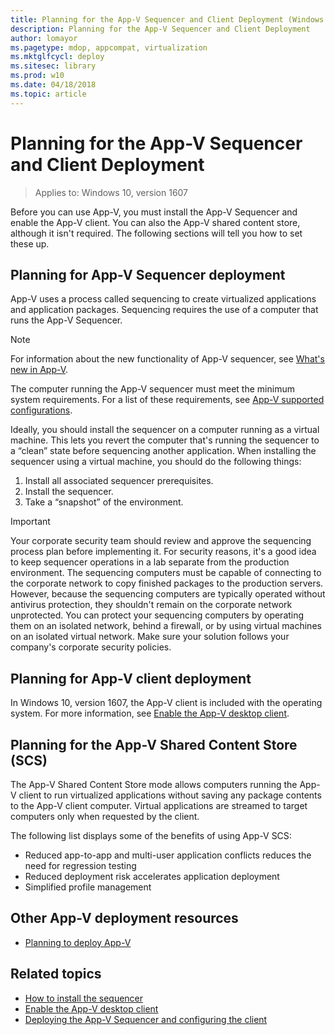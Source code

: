 ```yaml
---
title: Planning for the App-V Sequencer and Client Deployment (Windows 10)
description: Planning for the App-V Sequencer and Client Deployment
author: lomayor
ms.pagetype: mdop, appcompat, virtualization
ms.mktglfcycl: deploy
ms.sitesec: library
ms.prod: w10
ms.date: 04/18/2018
ms.topic: article
---
```

# Planning for the App-V Sequencer and Client Deployment

>Applies to: Windows 10, version 1607

Before you can use App-V, you must install the App-V Sequencer and enable the App-V client. You can also the App-V shared content store, although it isn't required. The following sections will tell you how to set these up.

## Planning for App-V Sequencer deployment

App-V uses a process called sequencing to create virtualized applications and application packages. Sequencing requires the use of a computer that runs the App-V Sequencer.

> [!NOTE]
> For information about the new functionality of App-V sequencer, see [What's new in App-V](appv-about-appv.md).

The computer running the App-V sequencer must meet the minimum system requirements. For a list of these requirements, see [App-V supported configurations](appv-supported-configurations.md).

Ideally, you should install the sequencer on a computer running as a virtual machine. This lets you revert the computer that's running the sequencer to a “clean” state before sequencing another application. When installing the sequencer using a virtual machine, you should do the following things:

1. Install all associated sequencer prerequisites.
2. Install the sequencer.
3. Take a “snapshot” of the environment.

>[!IMPORTANT]
>Your corporate security team should review and approve the sequencing process plan before implementing it. For security reasons, it's a good idea to keep sequencer operations in a lab separate from the production environment. The sequencing computers must be capable of connecting to the corporate network to copy finished packages to the production servers. However, because the sequencing computers are typically operated without antivirus protection, they shouldn't remain on the corporate network unprotected. You can protect your sequencing computers by operating them on an isolated network, behind a firewall, or by using virtual machines on an isolated virtual network. Make sure your solution follows your company's corporate security policies.

## Planning for App-V client deployment

In Windows 10, version 1607, the App-V client is included with the operating system. For more information, see [Enable the App-V desktop client](appv-enable-the-app-v-desktop-client.md).

## Planning for the App-V Shared Content Store (SCS)

The App-V Shared Content Store mode allows computers running the App-V client to run virtualized applications without saving any package contents to the App-V client computer. Virtual applications are streamed to target computers only when requested by the client.

The following list displays some of the benefits of using App-V SCS:

* Reduced app-to-app and multi-user application conflicts reduces the need for regression testing
* Reduced deployment risk accelerates application deployment
* Simplified profile management





## Other App-V deployment resources

* [Planning to deploy App-V](appv-planning-to-deploy-appv.md)

## Related topics

* [How to install the sequencer](appv-install-the-sequencer.md)
* [Enable the App-V desktop client](appv-enable-the-app-v-desktop-client.md)
* [Deploying the App-V Sequencer and configuring the client](appv-deploying-the-appv-sequencer-and-client.md)

